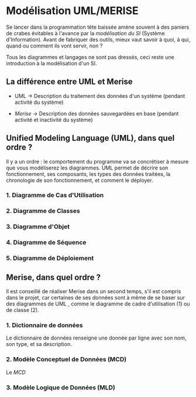 # Modélisation UML/MERISE

Se lancer dans la programmation tête baissée amène souvent à des paniers de crabes évitables à l'avance par la *modélisation du SI* (Système d'Information). Avant de fabriquer des outils, mieux vaut savoir à quoi, à qui, quand ou comment ils vont servir, non ?

Tous les diagrammes et langages ne sont pas dressés, ceci reste une introduction à la modélisation d'un SI. 

## La différence entre UML et Merise

- UML -> Description du traitement des données d'un système (pendant activité du système)

- *Merise* -> Description des données sauvegardées en base (pendant activité et inactivité du système)

## Unified Modeling Language (UML), dans quel ordre ?

Il y a un ordre : le comportement du programme va se concrétiser à mesure que vous modéliserez les diagrammes. UML permet de décrire son fonctionnement, ses composants, les types des données traitées, la chronologie de son fonctionnement, et comment le déployer.



### 1. Diagramme de Cas d'Utilisation

### 2. Diagramme de Classes

### 3. Diagramme d'Objet

### 4. Diagramme de Séquence

### 5. Diagramme de Déploiement



## Merise, dans quel ordre ?

Il est conseillé de réaliser Merise dans un second temps, s'il est compris dans le projet, car certaines de ses données sont à même de se baser sur des diagrammes de UML , comme le diagramme de cadre d'utilisation (1) ou de classe (2).



### 1. Dictionnaire de données

Le dictionnaire de données renseigne une donnée par ligne avec son nom, son type, et sa description.



### 2. Modèle Conceptuel de Données (MCD)

Le *MCD* 

### 3. Modèle Logique de Données (MLD)
